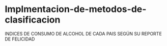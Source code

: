 # Implmentacion-de-metodos-de-clasificacion
INDICES DE CONSUMO DE ALCOHOL DE CADA PAIS SEGÚN SU REPORTE DE FELICIDAD
